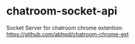 # chatroom-socket-api
Socket Server for chatroom chrome extention: https://github.com/abhpd/chatroom-chrome-ext
